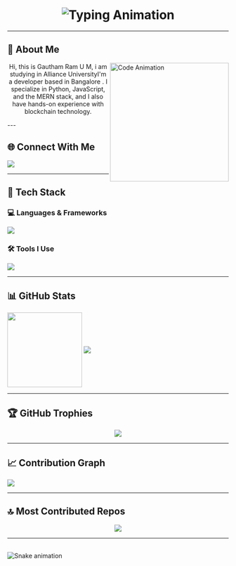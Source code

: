 <h1 align="center">
  <img src="https://readme-typing-svg.herokuapp.com?font=Fira+Code&size=25&pause=1000&center=true&vCenter=true&width=500&lines=Hi+I'm+Gautham+Ram+U+M!;Full-Stack+Developer;Creative+Tech+Educator;Building+Cool+Things+🚀" alt="Typing Animation" />
</h1>


---

## 🧠 About Me

<img align="right" src="https://mir-s3-cdn-cf.behance.net/project_modules/source/06f21a161921919.63cd7887d0a70.gif" width="270" alt="Code Animation" />

<p align = "center">Hi, this is Gautham Ram U M, i am studying in Alliance UniversityI'm a developer based in Bangalore . I specialize in Python, JavaScript, and the MERN stack, and I also have hands-on experience with blockchain technology.</p>
---

## 🌐 Connect With Me

<p>
  <a href="https://www.linkedin.com/in/gautham-ram-4404b431a?utm_source=share&utm_campaign=share_via&utm_content=profile&utm_medium=android_app" target="_blank"><img src="https://skillicons.dev/icons?i=linkedin" /></a>
</p>

---

## 🧰 Tech Stack

### 💻 Languages & Frameworks
  <img src="https://skillicons.dev/icons?i=html,css,js,react,nodejs,express,mongodb,python,tailwind" />


### 🛠️ Tools I Use
<p>
  <img src="https://skillicons.dev/icons?i=git,github,vscode,vercel,postman,prisma,figma,npm" />
</p>

---


## 📊 GitHub Stats

<p >
     <img align="center" height="170" src="https://github-readme-stats.vercel.app/api/top-langs/?username=Umgauthamram&layout=compact&langs_count=16&theme=github_dark"/>
  <img align="center" src="https://streak-stats.demolab.com?user=Umgauthamram&theme=github-dark&hide_border=false" />
</p>

---

## 🏆 GitHub Trophies

<p align="center">
  <img src="https://github-profile-trophy.vercel.app/?username=Umgauthamram&theme=algolia&no-frame=false&no-bg=true&margin-w=15" />
</p>

---

## 📈 Contribution Graph

<p>
  <img src="https://github-readme-activity-graph.vercel.app/graph?username=Umgauthamram&theme=react-dark&bg_color=1d1d1d&color=00bcd4&line=00f5a0&point=f5a623&area=true&hide_border=true" />
</p>

---

## 🔝 Most Contributed Repos

<p align="center">
  <img src="https://github-contributor-stats.vercel.app/api?username=Umgauthamram&limit=5&theme=dark&combine_all_yearly_contributions=true" />
</p>

---

<br clear="both">

<img src="https://raw.githubusercontent.com/Umgauthamram/Umgauthamram/output/snake.svg" alt="Snake animation" />

 
